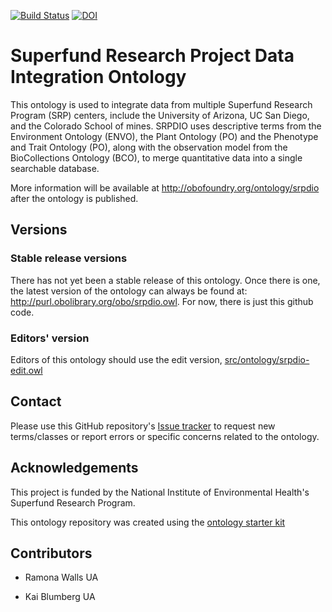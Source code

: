 [![Build Status](https://travis-ci.org/UA-SRC-data/srpdio.svg?branch=master)](https://travis-ci.org/UA-SRC-data/srpdio)
[![DOI](https://zenodo.org/badge/13996/UA-SRC-data/srpdio.svg)](https://zenodo.org/badge/latestdoi/13996/UA-SRC-data/srpdio)

# Superfund Research Project Data Integration Ontology

This ontology is used to integrate data from multiple Superfund Research Program (SRP) centers, include the University of Arizona, UC San Diego, and the Colorado School of mines. SRPDIO uses descriptive terms from the Environment Ontology (ENVO), the Plant Ontology (PO) and the Phenotype and Trait Ontology (PO), along with the observation model from the BioCollections Ontology (BCO), to merge quantitative data into a single searchable database.

More information will be available at http://obofoundry.org/ontology/srpdio after the ontology is published.

## Versions

### Stable release versions

There has not yet been a stable release of this ontology. Once there is one, the latest version of the ontology can always be found at: http://purl.obolibrary.org/obo/srpdio.owl. For now, there is just this github code.


### Editors' version

Editors of this ontology should use the edit version, [src/ontology/srpdio-edit.owl](src/ontology/srpdio-edit.owl)

## Contact

Please use this GitHub repository's [Issue tracker](https://github.com/UA-SRC-data/srpdio/issues) to request new terms/classes or report errors or specific concerns related to the ontology.

## Acknowledgements

This project is funded by the National Institute of Environmental Health's Superfund Research Program.

This ontology repository was created using the [ontology starter kit](https://github.com/INCATools/ontology-starter-kit)

## Contributors

* Ramona Walls UA

* Kai Blumberg UA
